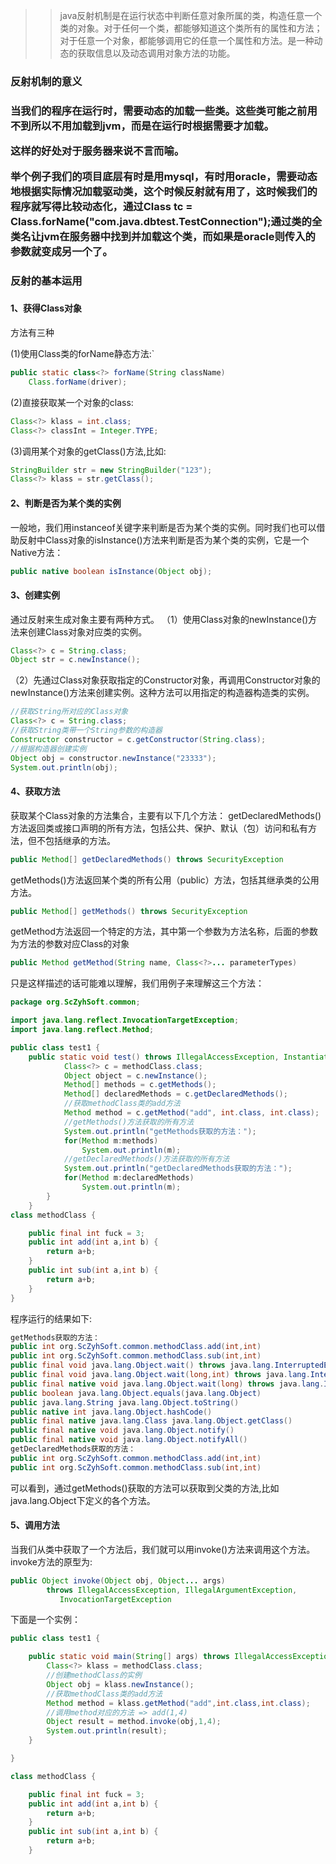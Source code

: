 

>>java反射机制是在运行状态中判断任意对象所属的类，构造任意一个类的对象。对于任何一个类，都能够知道这个类所有的属性和方法；对于任意一个对象，都能够调用它的任意一个属性和方法。是一种动态的获取信息以及动态调用对象方法的功能。

<h3>反射机制的意义<h3>

当我们的程序在运行时，需要动态的加载一些类。这些类可能之前用不到所以不用加载到jvm，而是在运行时根据需要才加载。

这样的好处对于服务器来说不言而喻。

举个例子我们的项目底层有时是用mysql，有时用oracle，需要动态地根据实际情况加载驱动类，这个时候反射就有用了，这时候我们的程序就写得比较动态化，通过Class tc = Class.forName("com.java.dbtest.TestConnection");通过类的全类名让jvm在服务器中找到并加载这个类，而如果是oracle则传入的参数就变成另一个了。

<h3>反射的基本运用<h3>

#### 1、获得Class对象

方法有三种

(1)使用Class类的forName静态方法:`

```java
public static class<?> forName(String className)
    Class.forName(driver);
```

(2)直接获取某一个对象的class:

```java
Class<?> klass = int.class;
Class<?> classInt = Integer.TYPE;
```

(3)调用某个对象的getClass()方法,比如:

```java
StringBuilder str = new StringBuilder("123");
Class<?> klass = str.getClass();
```

#### 2、判断是否为某个类的实例

一般地，我们用instanceof关键字来判断是否为某个类的实例。同时我们也可以借助反射中Class对象的isInstance()方法来判断是否为某个类的实例，它是一个Native方法：

```java
public native boolean isInstance(Object obj);
```

#### 3、创建实例

通过反射来生成对象主要有两种方式。
（1）使用Class对象的newInstance()方法来创建Class对象对应类的实例。

```java
Class<?> c = String.class;
Object str = c.newInstance();
```

（2）先通过Class对象获取指定的Constructor对象，再调用Constructor对象的newInstance()方法来创建实例。这种方法可以用指定的构造器构造类的实例。

```java
//获取String所对应的Class对象
Class<?> c = String.class;
//获取String类带一个String参数的构造器
Constructor constructor = c.getConstructor(String.class);
//根据构造器创建实例
Object obj = constructor.newInstance("23333");
System.out.println(obj);
```

#### 4、获取方法

获取某个Class对象的方法集合，主要有以下几个方法：
getDeclaredMethods()方法返回类或接口声明的所有方法，包括公共、保护、默认（包）访问和私有方法，但不包括继承的方法。

```java
public Method[] getDeclaredMethods() throws SecurityException
```

getMethods()方法返回某个类的所有公用（public）方法，包括其继承类的公用方法。

```java
public Method[] getMethods() throws SecurityException
```

getMethod方法返回一个特定的方法，其中第一个参数为方法名称，后面的参数为方法的参数对应Class的对象

```java
public Method getMethod(String name, Class<?>... parameterTypes)
```

只是这样描述的话可能难以理解，我们用例子来理解这三个方法：

```java
package org.ScZyhSoft.common;

import java.lang.reflect.InvocationTargetException;
import java.lang.reflect.Method;

public class test1 {
	public static void test() throws IllegalAccessException, InstantiationException, NoSuchMethodException, InvocationTargetException {
	        Class<?> c = methodClass.class;
	        Object object = c.newInstance();
	        Method[] methods = c.getMethods();
	        Method[] declaredMethods = c.getDeclaredMethods();
	        //获取methodClass类的add方法
	        Method method = c.getMethod("add", int.class, int.class);
	        //getMethods()方法获取的所有方法
	        System.out.println("getMethods获取的方法：");
	        for(Method m:methods)
	            System.out.println(m);
	        //getDeclaredMethods()方法获取的所有方法
	        System.out.println("getDeclaredMethods获取的方法：");
	        for(Method m:declaredMethods)
	            System.out.println(m);
	    }
    }
class methodClass {

    public final int fuck = 3;
    public int add(int a,int b) {
        return a+b;
    }
    public int sub(int a,int b) {
        return a+b;
    }
}
```

程序运行的结果如下:

```java
getMethods获取的方法：
public int org.ScZyhSoft.common.methodClass.add(int,int)
public int org.ScZyhSoft.common.methodClass.sub(int,int)
public final void java.lang.Object.wait() throws java.lang.InterruptedException
public final void java.lang.Object.wait(long,int) throws java.lang.InterruptedException
public final native void java.lang.Object.wait(long) throws java.lang.InterruptedException
public boolean java.lang.Object.equals(java.lang.Object)
public java.lang.String java.lang.Object.toString()
public native int java.lang.Object.hashCode()
public final native java.lang.Class java.lang.Object.getClass()
public final native void java.lang.Object.notify()
public final native void java.lang.Object.notifyAll()
getDeclaredMethods获取的方法：
public int org.ScZyhSoft.common.methodClass.add(int,int)
public int org.ScZyhSoft.common.methodClass.sub(int,int)
```

可以看到，通过getMethods()获取的方法可以获取到父类的方法,比如java.lang.Object下定义的各个方法。



#### 5、调用方法

当我们从类中获取了一个方法后，我们就可以用invoke()方法来调用这个方法。invoke方法的原型为:

```java
public Object invoke(Object obj, Object... args)
        throws IllegalAccessException, IllegalArgumentException,
           InvocationTargetException
```

下面是一个实例：

```java
public class test1 {

    public static void main(String[] args) throws IllegalAccessException, InstantiationException, NoSuchMethodException, InvocationTargetException {
        Class<?> klass = methodClass.class;
        //创建methodClass的实例
        Object obj = klass.newInstance();
        //获取methodClass类的add方法
        Method method = klass.getMethod("add",int.class,int.class);
        //调用method对应的方法 => add(1,4)
        Object result = method.invoke(obj,1,4);
        System.out.println(result);
    }

}

class methodClass {

    public final int fuck = 3;
    public int add(int a,int b) {
        return a+b;
    }
    public int sub(int a,int b) {
        return a+b;
    }
```



```

```
